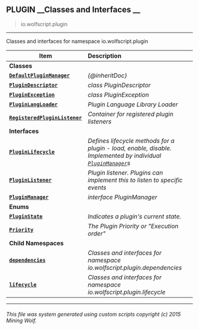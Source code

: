 ## PLUGIN __Classes and Interfaces __

>io.wolfscript.plugin

---

Classes and interfaces for namespace io.wolfscript.plugin

Item | Description   
--- | :--- 
__Classes__|
__[`DefaultPluginManager`](DefaultPluginManager.md)__ | _{@inheritDoc}_ 
__[`PluginDescriptor`](PluginDescriptor.md)__ | _class PluginDescriptor_ 
__[`PluginException`](PluginException.md)__ | _class PluginException_ 
__[`PluginLangLoader`](PluginLangLoader.md)__ | _Plugin Language Library Loader_ 
__[`RegisteredPluginListener`](RegisteredPluginListener.md)__ | _Container for registered plugin listeners_ 
__Interfaces__|
__[`PluginLifecycle`](PluginLifecycle.md)__ | _Defines lifecycle methods for a plugin - load, enable, disable. Implemented by individual [`PluginManager`](PluginManager.md)s_ 
__[`PluginListener`](PluginListener.md)__ | _Plugin listener. Plugins can implement this to listen to specific events_ 
__[`PluginManager`](PluginManager.md)__ | _interface PluginManager_ 
__Enums__|
__[`PluginState`](PluginState.md)__ | _Indicates a plugin's current state._ 
__[`Priority`](Priority.md)__ | _The Plugin Priority or "Execution order"_ 
__Child Namespaces__|
__[`dependencies`](dependencies/0.md)__ | _Classes and interfaces for namespace io.wolfscript.plugin.dependencies_ 
__[`lifecycle`](lifecycle/0.md)__ | _Classes and interfaces for namespace io.wolfscript.plugin.lifecycle_ 



---



###### This file was system generated using custom scripts copyright (c) 2015 Mining Wolf.
	

